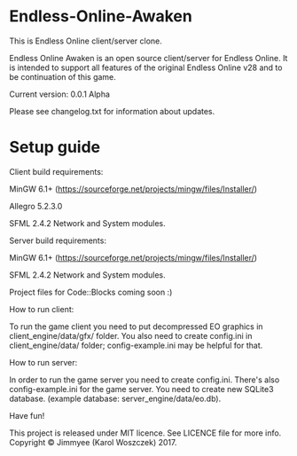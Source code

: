 # Endless-Online-Awaken
This is Endless Online client/server clone. 


Endless Online Awaken is an open source client/server for Endless Online. It is intended to support all features of the original Endless Online v28 and to be continuation of this game.


Current version: 0.0.1 Alpha


Please see changelog.txt for information about updates.


# Setup guide
Client build requirements:

MinGW 6.1+ (https://sourceforge.net/projects/mingw/files/Installer/)

Allegro 5.2.3.0

SFML 2.4.2 Network and System modules.


Server build requirements:

MinGW 6.1+ (https://sourceforge.net/projects/mingw/files/Installer/)

SFML 2.4.2 Network and System modules.


Project files for Code::Blocks coming soon :)


How to run client:

To run the game client you need to put decompressed EO graphics in client_engine/data/gfx/ folder. You also need to create config.ini in client_engine/data/ folder; config-example.ini may be helpful for that.

How to run server:

In order to run the game server you need to create config.ini. There's also config-example.ini for the game server.
You need to create new SQLite3 database. (example database: server_engine/data/eo.db).


Have fun!


This project is released under MIT licence. See LICENCE file for more info.
Copyright © Jimmyee (Karol Woszczek) 2017.
